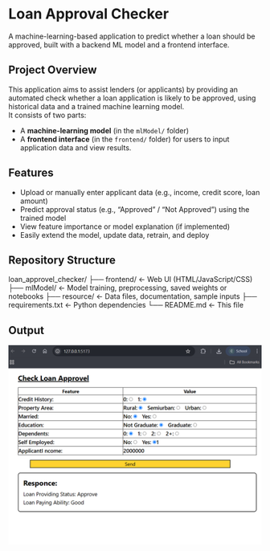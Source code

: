 # Loan Approval Checker

A machine-learning-based application to predict whether a loan should be approved, built with a backend ML model and a frontend interface.

## Project Overview

This application aims to assist lenders (or applicants) by providing an automated check whether a loan application is likely to be approved, using historical data and a trained machine learning model.  
It consists of two parts:  
- A **machine-learning model** (in the `mlModel/` folder)  
- A **frontend interface** (in the `frontend/` folder) for users to input application data and view results.

## Features

- Upload or manually enter applicant data (e.g., income, credit score, loan amount)  
- Predict approval status (e.g., “Approved” / “Not Approved”) using the trained model  
- View feature importance or model explanation (if implemented)  
- Easily extend the model, update data, retrain, and deploy  

## Repository Structure
loan_approvel_checker/
├── frontend/ ← Web UI (HTML/JavaScript/CSS)
├── mlModel/ ← Model training, preprocessing, saved weights or notebooks
├── resource/ ← Data files, documentation, sample inputs
├── requirements.txt ← Python dependencies
└── README.md ← This file
## Output
<img src='https://github.com/Shivanand-0/loan_approvel_checker/blob/main/resource/Screenshot%202025-10-27%20004538.png'>



